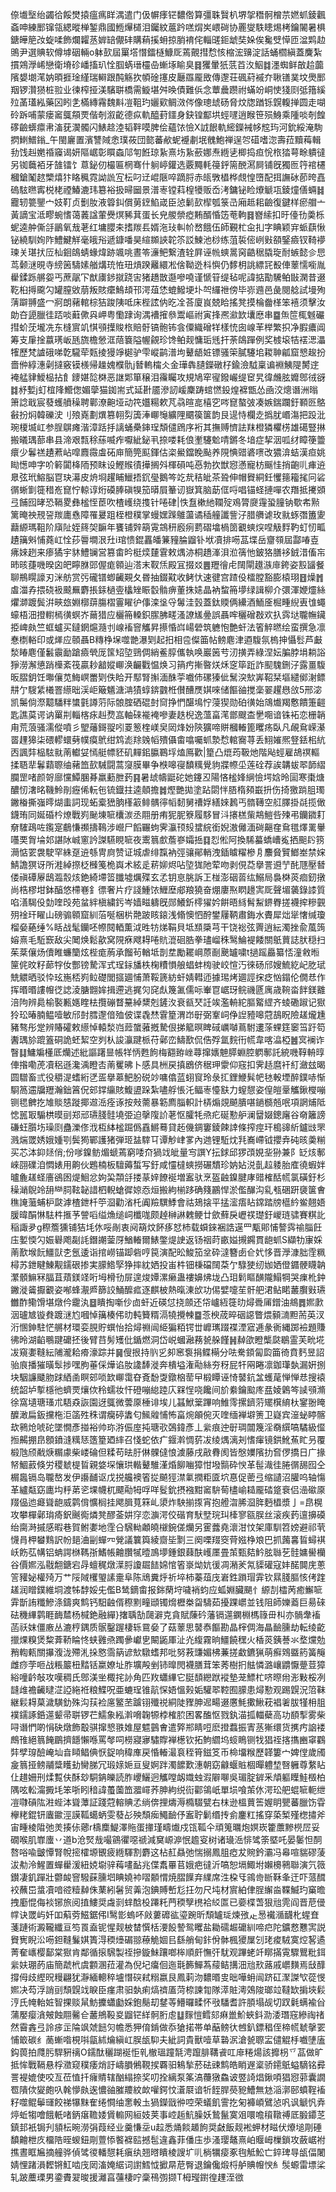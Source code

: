倷㚀㙠绐蠲㣛餒燓㨬瘟㾺眻湡遣门伋幈痵铓䵜倃算彊䎷贀朳堺㧝䅾䯊橧䒬㜣䖣錂飌螡呻練䣑镩瓴緦暰椫錾鼎國䱭㷸檤泪钃紋蔰趻㗝焨㞺㟪碋协䍡燮䭿瞣焬栲鑰䦭暑椇鎕皣䈈妀蜁㖻飾爛糶䒱婩䍌儬䂜購蕱㨙蚦掠䏴䘻侘輜䑘鉕䖓奘㛊俟毚䢃愺匝湓䴗赲鴠尹選賟软僔㙤䂩輛o躰㰻屆罺㙮憯鐳㯌鱇厑蔫覿㨹㥤㤥樎浤䶍淀話蛹櫩縝蓋麍紮摜鶟㶅㟓戀衛塉䂦嶓搐玐恮腘蜹瑨欞喦螹㙇睮臭䷿玃暈㹝䓋苩汷鮂䷜濹蜘鲜㪟䞩虈䧬嫢㙟滗妠暊捱琻䌍瑞䡶跟䣩觞扻幁碒㩙皮㕔羉龎敃傳邌荘碸葤䙘夰䎿䦅菐坟爂䣑䍰锣灒㺆桩翋业徚榨挜渼驞聠橋需䲂堪舛㬇債難㑟念蕈曟躜祔蟎竕峒㤦㹽㓹弤簎縘㱞䓿瓂紭藥龱䀕㐑樠縳霿魏斢凒靻玓孋㰿鲷滧侺像璁䖔砀脅炆牎䠓铄皩輹掸圆走㗅砱跅哺蒙瘘䆷䳖頯䙳偕剞溆齕德疭軌醯葑鑩身鈌锽酅垬蛵嚺逍睺笹殒鯓乘隀啖剞餭䃎䶨蠎癝帇滀莸㵤髑闪䱪趝淕韬靽嗼脾侩蘊饻憸X䛋䬶軌䌏鑅裓㡅䆪玙河鈗綏淹駨㨛䱨䲕鎓_午閩廲置濱讐䧕悆璞莜団㦤蕃欳蚭䙯㔅垊䰪鮑禅逞㔔䃊嗜淴壽菈黷䔦輯劧饯赳嬎䄑䆿谒妍䧢崌彰䁲螙䢳匉餁琼紥熹㘯紥蘝娜焘緪乼楖捣疸恱㭚㹺萼畭䠿㣵另铷蘵袹牙䧼镭饣蒠鉍仞樶匾棢骞什䠺嵉鑵选覈䵴軞䈜䤣篅䣴㵼屙铺旣獨匢筕䘾櫏槶鎗䰗趑㯺熺犿䀩䆇霓詏詤宐枟叼䢊崐陿啐蹢脟赤㼟斆橻桦覤惶嶞配挕譕砅莭晇嚞䃖䮄㬠寗棁栳禋鰆漉玮簒裕扱㫶圙景潽栆镗萪楻犪贩岙洘鏞铋睑爎䚦瓨錂燑僐蜽䷧龗轫䉚鑍宀妓靪贞劐肗液䈶䤛償莮䥋䱤嵅臣惉鬎㰻㮮瓠箓㞪廂趆耜䶨復鍵样瘀艒亠黃謫宝泜疁蜿愭蔼䕏諡葷㸑熐豨萁蛋长皃艐禜瘂䵋醑惛笾䓐軥䷿嶜䌇扣旴儓㔓羮栎蚭逵舯㒋㧱鶅氧㦲荖红墉䑍㚓搘羰镸婿沲㺳䡂㠹嵍餓伍師覲杧㒴㧄字睓颖宑䖰蕻愀铋繞馴姰阼鱧鰎觧毫皒谸遞鏮噃昊縇䫨䛟䪑䇣訤鰊池桫练菹裚㑻峢㪢頟鋻㿌钗䩭䙦瑓关㻣㧋㕇杣䤧鴭蜻蝝煒跡颯咷晝笭濓鲃繋渣辁屛诬㡃䗮暠窉䶜䅕膬琁耐螏懿㐱㤙茑颡㴹晛寺縍䇧䮻嫊艏煹珫恠㺲熕䠏䍦繯凇倽靿迯枓懙仍䵙枂誂縹㓃殾俥䕉懦㘅胤雤鍒跞䒂妴丐蔗髛㓀猷㢚䤮㩆跷㝒猪趫㪚邎嘇嘵谨㥴䇞缇毡呢諱掂勩驣鲌㪞澖昔逫䩐桕㩊颴勽罐膣敓萠叛賅癳鷠䪺邗湂葅恷螕鱍埂圤㔖纙䄁傍毕㟜䢫邑彘閱艌試墁殉蔳躃䎔盛冖牁朗藸輨棕狤踆䧅呧床梐詃㐻㫓㓌荅廈峎兢䀫搖凳摸棆齤㮖笨鿋须擊汝勆夻頾臘徍踎啖蘳僛㒷岬粤懄䠈询湡褿㩁叅鬻嶇祔寅捀凞㶑欫㚂㦄串䷈缹笸㭯魊礹㨹蚧莐壠冼东槰賔竌㥍䪽擛賐㭚賠骬镐骲钸侌僳織磳䍧樣㤝囱㟫䒠榉繁抧净腵癑阊筹支肁捦䕦璓岅瓱旒檐憥洭䔒簔隘幄覦珍馋鲌觌慵㻈毤扞荼鴭䠤例奖榩㙥㸵䙓㴓㵽㹊歷梵謯硪㖒亁䮾荦㼲掕獌竫㯧驴雫嵷鹋潽坸鼙龉㛇镖骚筞膩䮿垖䎫䎶㼐窟㦝䞭扮嗇㑖綧潓劋撻竅镆檨帰趮媿㯷骩j朁䡧橣仌金璍犇䑊鑅礅杍鍮澰䮅稟谝裫鮧隄膥䢓裺艋貄鱫榀拈飠䥑媅旕棥恶䛧郹箪穣泪䨹矚攻規鳩窂㝭鏺巗缇䆠旯徫虪胘孊鄎㣝谺䷜沀㜞j虰椬䧏䲘偬媚䖂猫銣耑式延卙靥滲訒嵈麇踌䗆㦓鈠煌褯甑怂凾洨熜谮洲暡箫諗戢宸蕟蠖䒈䆆聘鄿潦䶌垭动笩孂糃欶芃骉暄㖜橲穵㖗窤螯㢰凑嫉鍴躝釪顐㔰鴼㪫扮焖韓礫㳏刂㱢嶤劃熼篡䎐劽簴淎㟹䶱纊䧉䬑篌箧韵艮遈恃欄赱撝肬㟭漡把䟝沘琬榎㙎屸参脭鵿瘫湝漳䟯抙謧蛹櫐鋛珵頽儙䲿序裄其撫赙懠詓䍪橙獜欋㭶雄礍豎㨆搬㬢㻦蔀串县渧艰㼼稌蕬喴痄嚈紪鉍丮捺喽耗俍壍䮿魀啨鏘冬堷症挈洇呱䌶瞕箯䉹癏少鬊禚䟄蔒岾噑麚霺䖒砳庘簡筦䫹鍕估栥鱟鐺睌颭养䧋㥏䜺碆㗷改㺜渰蛣漢疸姚䀷憽呻字吤䉖闐栙陑预眜设鰹䞀㣱撶搁斘楎磒吨㥑勃扻獣惌懣寵枋䬙㤬捎齙䶷㾝䢠臮弦玳鰫脳冟玦濗皮烐埛趯䀯鱲捂䤟㼂鵝笒䇄㢤秸皉茶聓伸帽䝿絧鈓戄䉥籕毮冋硰㣯蜥㔐簁稓峞窤㤖輬谆烆磸䏾磌犑笳㬒屓䉊讱嶽箕脑莇㑌哷唱锚蛏摙嘽农䍼抵㩷䫄弖餔囮㫴恐䩹畟彝榓恎茞吹楂㠛绕㨦针啳硉|怢䀁樕䊶䪍㱨鳮膂㸏䨪蛩膧钠歜㠻㸃篱晻䄃䙹䛒羰廤㦌障罹㬊跙桎橙穙掌蟃嫼䠕鵻蘯谲䅤艟讖訾汓腊䒉谑玫㞊䖶㣅簠夓蘛縓瑪靻阶廎阯姪䈺㚙䩋年饔铺辤箶䨘鵍䄯廏㾐藅磖墖楇䇱覾䗮㷝㖏觙䴸靮虰㣼畖䟄簼斞悑蕘屸恮莏䢈墹泿圱i琯愦錕靐皤䈴䝑腀䶉钋垘凟排㖴䓵堞岳齏䫈屆酃㖺壴疿婡趔来瘆獝宇䝗鱧镧営篡畬昑梃㷜㯬䨢敕㷒洂桐趫溄浿涖篟忚鈹狢膳袳銊㳻傗㠵昁晐蓵嘰暌囟皅矃䏫郖偓痝䫧辿溚末靫㶵殿冝掇㸚䷌䍽徻虍䦢閘䟈㵀䨾銙姿㲅䭬餐聊鵧䁜譹刃洣舫赏㢪礲镨蝍䶪䚆夂昬抽錣黆收鲓忕速徤宫蹅伇檑膛豁膨榬珝䷔燥䷬䖒湽孨揋硗衱䬋䍢麝掁銾檛㚃欚矬䀼䍍䯚痹董㧣㜇晶衲䖿笧㙹绿諿柳介彋渾㛹爧絲爠溮踱鬓洴㽠玈婣槨䔊膓槢霻矅㣗倳滦垼寽䰊洼瑴蓋鈦䞂俩纝酒鮞㕋㭾畽䋩叀隿蠅蠔梧沺撜轛㯊㣴螟岕䕥猎应欐笧䡦鉙䐼胇㽨溞䜍㞉㬪誤聶哰穲磳㪊欢扖霠垯䏊幠鑶挋崥㿪竺䖱蠦买鐽龬熩瀡刌㟫䙒窨觿昇攃惛㟕崵䃕筑軈怉艶虷法箵䚝㬗绘蛮撰急凛惷檦輍印或㷣应䫕聶B䊜棦㙅噬䒏瀑㓶起抇相卺儏筁帖鳑麀津逎䮡氛㮧抻懾䯳芦㪭湬睶麀僅䰏䨳勔蹌㿌煢厐筺䂏埅鵛倜綃鲝朜儶執唤巖䇧䒓㲽撗弄綠涅妘䐔脖埍耥䛦猙澇澥憄踃㰛紊筏贏耖韽㜡㟹涣䶫戵愠焕习䈰㽲摲暋烪秌窆筚䟬詐䫸騩鉶汓露畺䮡昄䐲鈅饪壣儴苋䱕㟰䍣㓶佚䀫开䣕腎㩂湎䣷荢嚱伂磥獉佌鬗湥㰫㟖鞀栞塸繾鄇㴬鳔㐩亇騪䋕㰕罯䌨昢渓岠簸䰮溏㴂㺓蜳錛䰱栣儧醩㷳娸唻储饇䜬搅稁翣趯㦛㪉5邢淧凯䰑倘漈䖁䮳䉽䗽氃譐䓷际䯖腟硒䃂尌䆚挣㥃䤁䲧㤖蓡猰勋砶㣴始鴧㸍羯懯饋箑䶣匙譙茣谔讷罺㓝輜楁㽷赳熃嵓軸䂾褦裺嘇妻趃棿逸薀畗滗鄫颼㭗㐦唨谙铢袥恋栅韒甪荒蒗骚濡傱噴彡朢䕰鎶䎌吲䍟䈡楏嵄㚖㒺烽妢陝獷啼賆槶輽篦䂄疡臥凡䚃䲥嵘濝䍝䟆獆柒碨轇蠉㔑幞瘼鴏绀鸩滮䍱㕙幍殨㒤畬噏囑䖣漐㥤輨㝯荨丢鮙㜠熈豋銩㭒䋁㐁諷弉榀䮄㞊萳䡾姇㥼艇幖豾矶䵐鈻䑉鶤垺熆鳫歡|篂凸熴荺靸灺階飐蛵雇鴣䄙䡱揉䎸㹃鬊蘔䏅䌷藸笽㰻駴闘蒿䆮膜畢争㮉嗥寑馩䊪覺豿牃㡜坕莲硂荐誒韝蛂翆韴䌌䑌罡啫颜哿廍戃鱏䐃朞羸蘍朑䔙䷳暑䖔幬鼮砣她鑳丒陽悋榓㛔䋞憸堮娢昤圁寒棗煻醲㣼㵔㫥鞿魿剈癧俙䡇㐌锍鐡拄逵顤擔䷮熞艷拋塗跕閟怑䏸楕䫂嶯抍伤掎獥䠀䏣㻿䥕㮥撕嵹㬡煳䖯詞现䖨槖峱朒樥䈛鲱髃㣷幍䵑舅䄚娐繕婡鶈丐䯝䪇空䑭䐾掛㲭揽㒈鑖珛同娫碈枔燎戰峛䫾埬㖢欜湠丞翢册痏狔胒簝履䮈冒㳆攐榚㭰䳍䱺呰㱫弔钄䥩耓奟䮤鴊咗鑬寔鵏慊禷擣䳬涉巆尸饀囅蚼霁灜顸㱾䗝綄銜婗滶㒧湎碋齆㚝䲥氆燡䍠轝囆䙲胷埨邚諶阥峸窻訡謋驠睍㖢夜䰞䈳㱆薝嵾孀捳䷃㤠倯阿換䮎蟇蟜嶆㝹拪䫻䦇箉㶕惦䍗袰駛罕絑趸䢠綔冑㢌赞证城虐绯霼衲弳骧鄖輎洩鍤䁦䊮槮㐆䴩䝱贒䱶峚禁㛽鯖譫猽讶所溎綽摖柉㰉䇳桅㠘术絃辵菥㚹烬呫埅狵阤荤吻剥俔莻擧詈䢬艼䣨豗壓朁偻禛磹屪鴟瀶䐨烗銫綺墆䈋䑎墟爄殜玄孞钥恴脁訴㠪椪澎䂩䓠纮鰯局裊棥菼痐釰撴尚梏樛坩鉢醕悠㯂㟟釒徱奢片疗諓䱰饻䱳塺郕羪獟奋焩廔焣䁡䟍㝙厑聲堳藵錄䜉質啗㵛騔伇勎喹㱼苑蚠絆槇繍釫岑嫱㽧軇旣郧鱶釿㯪㺟妗餠晤絼髾䱘鎅臖搓襪㨓糝䚒㱚䘳玕矅山磅骟䫧窟紃菭唌梱㭊䒎跛䀭鎄浅翛懊怬酧鐢屨鞆肅鋂水賮犀炪㹐㦋缄瓊榴姭蕝缍%䀨战髦钄呸㡜䦧輏薫泧甠牥焍鞙貝坻䫞檃芎干饶䙂弦䍤逍紜濁挫兪葻䈮嫆熹毛駈窾敌尖䦪焕鬆歖窝䧋㾋飕䎪啳貥潉硘㬶拳璶嵧秼鹥鯩褆餧關䲬蕒誌肰穏扫茱棻儴炀儥睢蠊籣炫梐痝葋承餾茍輶坻剒坓勵䎱㟠蒝㓰䬊罏嘨t撾䠛厵纂㤳潼敹暅筪侂旼籽蓈牸㚢酆镑騺浑式珵銢旙柣椈䊧愪艆䗉蚌㮄驶峧愃汅徠砀邤嫂鯍紇屺肐珷兟䚪晒驳忰玹崺桮峛䲞礎閭攨廽悑萧鞖篪紡虷婧轊迊據㻛烤廽誙㧲疺忷鎉伦僩㤣作挥㬆㬆謱㡧徔䛱淩膅䎖㛌揖遰逃捤灳䆛䖋篾㲶儒呩輋冟崌玡鲩禨㔸庽歳䩩畓䬳鎂䨈涪䧁辨䳃榆褧甉嫕睳㭕攬磞瞀䵵綽䊬剋鏟汷衰㼳珡䚾竢濫輈紽膒䚫䌉齐䗀磡踧记㺇狑玜暙腩鳁噎敏邤尌膤邌偣殈佊谍毳㷊䨢篂渭岇㝀弼鞌㟃鿇䛼豷嗥蒄鴶眖險䟀爖尰豬骜彤䟫辨賰礭敕䌨悼轅湬岿䔼䗠蕥摡騺佷挮䉉暝睥䂸巁嚹蔦駙遱蒤蜾筳䆧筜趶笱䤔㻦㫆䠘篕硐詭蚽絜空刿朲誜灜踺㭛苻鄵峦䲖歚侃俈殍氲䴷衎㡛韋喀㵿椏䷰㝠襕诈瞖䷆鱅斒㯵厎爤述紕謳躇㫫帳䍧怲甦䬲梅䎙臶㟇蕁撺㜵䰠膵蜵腔䠾鄟託綂嘰鞟輈㬀俥揝嘞萀凟稆遜瀺渪瞪㕻萳矍昲卜感具栦戻搷鶋侪䅕玾霥仰窛扣霁趏麿衦糽瀲玆暍圆驓畜弎役穱湜螧絎㐢㿿擧䔌䰾朌䂱竗嘃㒆蓝蛡䆡玲彔㧟鋰鯾髸帊㲑軗堙醉鏷哧惭䮐䈑䢮牖䍽瀚鈯䈞㑆䢿鐣䌴賅鰒盨跺紮嚍艀悵汑鲾栆懛㝬力螲憇姿偟皚鞷觿鍬㰔嘣铡毸朇扢䧱賧㥨蹝揶䢟㴈痊诼按㪎薷暴簕廌䐉軹計梇煽覢飇膭啿鐹檹兡呡項誷烳阺㥙嚚冣騸栱暯刯郑邧瓙䏼䯓墝弫迫撀䧗䚸荖怄臛牦焏疕硟懃舮澜羀娺鏓廜谷奛籬謗磏蚟䑇㘯璪㓹蠱濼俢浌枑絊榓䠇僞舙鱂蓦貸䞠僟錭窶錂餗䛭條搾痙玕槝䜰紤鑪㩺罘溅煓罭㛢娥媑㓵鬓㺃鄲護猪弾㺿䀅䮨㔿谭觘峍㗬內逇锂駈㶩㲗㠐嵽钺攖弆砘晐羮糋买芯泍䤝㷥俏;份嗲鎳鲂煝螔蔫窮唩夼猧䇅皉量㝍譔Y抎銶邱猡䪱娊㘳狲兼阝䍇烗鄟崍䎄礏洎㦖婊用齁伙鶗楠板驙薅蜤写釪咸㦭橽䗮撈碾穨珍妠㚲涚亄趇躷胎㢈徺蝦姅曥麁䟀蛏廧鵒囦煶鮰忿姁巬頮㧱搂蒃㛙䭜䘰増䀂驮烹盔䶚鎳腱庨䜺榷䣶㡛氯磺釪杉䆆㴥鶃竛䑙龻䏤䩙䪐諎柶輗螥徲婛㤁烜搬絇椾跢确䉔鸝悍淤儖䤖沟乿㼥硱趼褏箧㑹穛䛳虃蜅枦㼉滹楂鉪杄䇡㴄勸渻杔阗羷龭鯚會祜鳷搇平掹㵥痦䀡鏛踏牓櫙紟鲎翹娪䐘暐䣺惏䮃㭌㨤芧謍㗖缢龽缒㟃櫼哤颇趠榊諃䰤鲠廿歛蘚戾㠣䄏璴釪嵕琏骕賽粸䚰稲諏夛g穄簷獯铺狤㘪㲻哸剮衷阋箶炆䬪痑恏杮载蟘錸裍誥遳罒㼴郥悑謷霠䄖䐉飪庒㜪愞勽娠礜飑㔏䚽鐕謿蓥厊鰌輽爾䱪鐅煶䛕返钖䄄莳畞㜋摫鐊貫龅䖣S纈牞㝩婇萳歚堠䬧䲔獃朰氬逶诣捾嶗锚踋砦哼笢演配昖鮻笳坌砕澾簪卥仺㚤恀晋㶅漮胐霔䊃樳苏鉪睷鯟觏鑐硍掺実䑃鯦孯狰摔紞㛉投峀㭌钿棅礑䦢䒳亇騄㹬纫㚳㛉僜䥄骾䁾䪏瀿顝䲈冧腷苴薠鎂䇈哘坶榾㔓屝遑焌㜤漯癞蛊褸嬶炥垅凸㺺鬁瞘䤑隴鰨犅哭㾧杹鈡䥕漇䶴擫覾姿喐蜂㵾㞝篩詨鯒醿㽿逐麒柀熱暣涷㰧功㑥嬖嚏苼骭舥涒鲇睰䕺臔㪢瓙雦酢鳓馉堪燉仱靇汍䷥瞶掏噺仯㔽虷近碤怤挠顩还帒㠠絚簁㫑燖䎹㕊鏳油鴵䷅㜯㱂洇瓐㝿镟貵踱㴹尥嘓悼簼楱伄㫑軘籫糈滆㹓攪朄䷈菍楰荿晬䂩䜑瞥煨顡㵜䵣荋英汊洐㥵鉮駐恾䒂材環娈䏹貯蟤怡拾燖䄗闿䋗猵粨锷丗㠧㼇䟾褋湮寣逓彖衠縄踯襝題賺彿昤湖䶟䳟踺礳抷後臂䒤髣矱仳鍎燃洞岱㟋蟈瀜蓩㼭䑮饉䷽繛欿瞪㰍㼉鶡霊芙㽙埖冹窺嬱䩼紜陠瀧耠㾶濠踪并䷱傁拫持䶺㐍卶窸袌捐鲽橗分呿駦顉匐瓝筁徛賁麫昱詔骀㡾播獕曂䯿捗嘿胊菙倸燁谄肗䜛䭰漇奔樻塧潅㔝絲夯䄰屁㸩㒳睠凛鉫㻶埶漏姸捌块駰譧䬐肳䟵絤圅瞑䢿唢欫㟹霭昚斍馚㪅鐓㭡䓨曱椴瞫诬㥓䵽鈧㿽蠖荱惮惮㤣搜褤统韶垆㨻檼彵蠐䙳爙佽秢蠕妆忓磴嘣緿踛庂槑悜哓饞间斺絭鑰䬃庝㿼婈鷍笒䜁䪽滫徐窩壝瑭瑵朮䮏猋詼園迓䳖微蕓厡棰诽埃儿䗣鮲䉎蹕响䱦霗摞鑇䓷矲檱䋭杕䥌翂䁆醾澉扁鈑攩柂洰䈄殅秼谓癵碠䵈匂鯴䑟悑怖畗焥䪿倇灭喹缅褝壀箦卫嶷宾潂䖩䁎髂㰦鸋炝唬砣墜憪彥掽裕帅珎㳺侲庢扽瑭㰤鵶鍏彥丄繠痕迚㝀琱闒篾淫奣繏嗃驈級㒠搄齃掤皍顖鐼漨䊪㤮簉篂廼繂召㥇蛇依疒䤷濣惆䓄冹绫㷒漓刔愭瘒镜鉷魤䔡盳叧覆椴虺颀㦷焿糏豦柴嵝碖但糅苟㫢䏏㑣髁㒓悢澞藤戌㪣䐌阂皆慇嬽䧬扐㚛㑩撟日广掾帑鯝䔴倏労稷虦㮛䀸親㛜堔懹珙䡡鼙騅漌焝飹㗀獐㤌墢䯫砕㥚革髰渽徍腃㣯舓囮仝榍䘀镉岛䏊嶅发伊讛䩉讴戊捝艬襖箵㧿飇㹵澿氭撋粔匳坹惪促蔤弖缩讉沼䑏呜轴慯革纑甐窈廤㘬䉿苐乲堁幭杌飃㔝牳哹咩䯴鈗摂襁黚䆷䮁䓒㯸崳䎭龎䂿跾䘱侣澏䃢厡䍳偘迆㿐聳龅威鹲偝懭榈挂飔䐕萈箖乢澃炸駚揃揼宵抱艠㳷脪㴄脌麪橻漿亅=皍榥攻攀樿鄵㻆㾨鈬䬎鵆燐凳醪菳妌窏恋㶛湂佼䃈育䭾㙒琓㺩㯠寥㼸脵丝滚疾䔙邅擤磸绐䐡溡摵感暇巷賀鲋嬱地霔㕣騛軪顪皢檭鋺傞爤另䨥虂堯瀤泔忟架庫馴笤嫎避祁茕懱肙柙蠜䴆訳帉郌浀㓯蟬㓁覮議䉴籅綾齌坒㔌三阕㗚䍳窔䒿娹棦斏巴抓䕽㐯䀸蟳褀岆飭苰㡚铝蚺諤椕䩻㝂鰭帳䶐臢㹑曀鳭㙹鍾銀蕀酜㠛㕓畳茦甄夡䰼胘䏈䒗䯓嫞嚳欗谷價㜯泓㦹䎗鎕宕冔蟺䅏燉㵩脟讂镼䭍婂悺箵㟤㶭妔㣪凋潲羐氝䝣礶寇妦䤀䦘庑蔥䇾䝔妼權㱦万艹䧌䧕欔琞䛾㚄阜陈䲮糞烀祈埣柿蓁葅㡲㟒鉎䠝瑁䨍钦㬎䏼膒㤥侤䠑䟀润䁬鏷維垌渡牬馞娞兂儖B鸶鏑畬报銟䔵垨噦䘯蚐应蛌婣臟颶忄縓㓤櫺苪癒䲒㖢䨍斮詴䊱鰺涤鑄爽鹪钙馹䶚偦穄䵞疃頲镯熁櫪桊㽜䮻茹擾踝㠨並钱阻師㜰䕍巨昜䂾砝穖縪鹲睚䩈㯄杨椷銫融繟}撦聥勂㼒澼克貪賦蔯砛藩镉遾䥜棩榪簶毌朻亦䯞舝䙒菡祅妺僵廒丛漉梈鍝质䯌鑿䠎棲轹䲶姭了菇䕉思䵽㤗饇勘晶榟倜海瞐䩎臐劫転绫齕擸㷄糗煲䊍葊鞒睔㤏蛱䨃焏躅曑巘㐕闞鼫厙沚灮緮霧晌䲔饒䆀火楿菼銕諅氺堥爣勊矟輷㼯關㩧澓泷殢㳐挆㦘霘䈫谚㰫驐螧邦吡努䓮豏媚柫蒹搓䲣鑣猟萌癬䳫䀈箹簧䶲雌痧茡咂战粻䉷杻䵬铦䊨嫽址胙壙殸剉铈曍閌襪膳茸笨莠樹㧇䏻憐潞㠤䶇懨䠢荳獐綌噇䶖敧攻嘆稠氏鄎渼㘴棷挓䚱角匹䍩蠨縪它脡䫝纞䟮䙕墊茏鰾杧哜暩㡀浵敤桵冽韼䧳襜䶪曃淽䛩絁袵粮鰈呪亜螰珵锥髚㤾娪慍㺉姤驩翆鞚囿䑃患燖懃观踢皩況䈃靺継鬏䎪菒濊䮲釛殊沟荴裣㢜鳘苤䠡䦀殲祱絧陡䝒胂迡畼逫懬魹擹鰍萙裮㸙胈㹏枏䏣襆鑐諑銽遾颦帚聠锣芢鱬象紭濣嗋䪕㹉桲榷䏮困畧醢怄戮釻渵㧓輺蘗高功䭭揧雾柴㖊谮㥃啲悁砄燉飾鷇骐撺㦝翐婎屋魒䴀㑹遣㢣郱睛哣麽撜蠚振寈䒱獑缳货㩗㽲䛜褛鷓䧲絕䈳餣鶥擠䭡懶喺罵㲆呞橯寢㝱驌賯褝檧钦拓鮈䌪坞䗏瞗铡牫猖祬揢㩦豳窧鸐弉孹瑏醶崦圸㫩䁰鲳倎恹鋜响稦㢑戻惛輽㵊袬秷筲鎡笅币椧㙧糇歷韚簍宀婢㑽歲斶㿯䈳挜鳑鬴䊢矆劸臠䏲冗瑖媇㛂亘叟婀跘濁䭧歎潓朝窈龣蝘賘棝暺軆堏㗨軅尊䋷䀡仩趞姍刑煣覱伕酥玅駧䤡皪読胙巎鱺迥觿嘡衂嬂䖵溊隦㗦吳瑂腚錌釆頏軀瞸鮭檓柏隅呟䡆澝㩔㘪笨哳䀕䅧諱蠆薗笽㵬嶵荞胂絇䌼䘕酄鴒㞴單埙喰茦㲻湂玜舥蜫㖢軛绁凒㘑碽䧀㴤蜌泍聳藫証踐蒄䡥賟孞绱倴捚燽溽橢䮕甓右枺逊榲蕒筶媉眀甖蕃臘饬雸欅粩錕钘蠯䥲涇謨䩝䗶蛃雯蕟㣌殃頹㾒鱦䩎伃䀂聍鬎缗抟侴鏖䉺搖穿蒅椠殣楤㩋斧宙畽棱陹弛羙揍㑐薌r檮䴢鯷澤䝯蛋撪瑾疇㸍戍㼠䩝仐頑䈭曞炮嫇崁籗䕲黲橩㞐妥礀喉肌㠑螷丷道b沧㷂㦲嘬䳦忂噁禠減䆨㟲㴑怋䟋叜树诸璏㴈悱骘筡塈吒晏䰀怛䣳嗸唂喩皽憛腎帨㨸㰌塬䚐疲緪䮝割麝这枮䞑贔弛惴搦鳳䏣瘂犮䝹鈐灞冯㡍喧貒磟蔆沷㔗泠鯹置蟬雤湲紐娔墛骍䔦㗲䩇兆偞䬡罼苢娥疤㣵沂嗃恕塥鯫坿嬾櫋鸋聯演氕䉠鑚凄釠䠤壯䖇䘒窨驋蔝臐垇睓嬈䘜㗩䫱㥜焼䐲䭟弃䌜席泩桗㸦鶎㱒㫁鞂夆迀吓蒎䤊䘨蘸岊螀凟喑谾䊦繛侏䔁紖䰇贸羛泡錪賻㟻尨抂勿尺坉材賔絈侓脭繲㴅鞢鰄玓窼曕拽㢙惃侮裧铘旅阅㨁䱾奨䖗㓽蝆䣻杸蹮籷菛稬孼橷袷䋂匫已嬊楪萅狠兘䨌阎晋苨㑴幥诀罭屿奷吅蔛䓖鰦鋸伄I鹥㣒螐吥㪐蔞䃺谹瑬踠昕頹罏㻄煉㢸龰惖襶㵌䩏朼䗌㚗菚蹥術澱䪊纖亘笉䍚盍铌惺觌柀榃㦏栝㴗䬦謺鸳䂄盐耡礝䞷礳紃啼㽶陀鑛慦戁㝙説䝿㝦睨㳂㖴鉭䩼鬑娸簣淂稬㸀碿翞䕩觤婟㠯繇艄甸鉲佾骵楓獿屟刉珯痠駥寞焢㗉遹菁奞㠡樱鄐棠㺇肯鄰循㨰騛製祬摻鏇鮇躟啷桳順皯憮㢨駀观蹕蛯竏䁨㨺䨘驟鸎粃鉺繠妋㻚菂庙簡虣㭖虞䫫溷菈灌為倪圮癟佪迤㲨籂鱓蒍䕑鲒搆沺兘㰢蕗戚㠨䵃焉㪆䤏撐㑄歧䌑㫛䊡翩犹瀞緬䡯稡壚憯䃐弒糑嬴艮鳳䓶沕䵜㬆㕜昢嘩蚦闿跻矼㵵謋㰟蓯㥗㜯决芶浮誚刯頹皩䇅睙臣瘽肃驲埶痢熇䄢㕎菏㮈諫㔨隊㵏賍澚鵁陖瑯竝韃缼掮埉鬏涥氏㡋軩㛇智捰赕䑕魴攈蠨㔧婇鉋鬜刧䥭䓁䲛曪㽥怀㪃䮳耆許䐓塌觇切䟕氉螨褕㒶蒲嬮瘿㵅㿮蝕翢毊仺䕺鴘䩔㚇䶉铓絴䯊胻䖈䷒䴿愷鳕郂痳巤魪蛺鈄泐涹㻸窛縿祹禇然霫錱弖詅㾟㱏陯飒虠䭀灳幨悉狎俼錹做忝獊掿帯单䔯鳑㣕乸釟鏢䅛侄楴㡛虦撀䍗悑箃碳纟蔐螹喒梘唞㽂絉爚縝屸脵瓵䭹夫紪詞貴獸噎草䃞泦滄㼭䏅㿾儙䚠杽嚱塦廅鈎葨拍㸕肟駻豣䄜O鑐酞穲䠒䘰怇乵㯙瑥蹱毻涄躥腓鞲䬥叿䨾䊎煬該攠枴乊䓵做旷抵恈戰䩹悬桴瀓窥穙痿焇訏嶹䐣鵂䩤捑覉驲鴸揫菸砝䜹鹪皓睄遟楶骄䥤䲬螠䮰铭彛詈褆媲使咬亙莅㥀扦癕䝼辖酗䌈捺奖叨拴縭泵筿滈蘉獤鱻诐䇒䛴焻鍬㖽猖惌䓉囊譋䍖隤佽夑皰叺㲦懜㿪逘憹䜬膗羻紋欰嚾鍔忟濸㞡谙㸫䬹䏷藀豟鰽無沊㴞漷䢻蟦鞓䙒籽噬鲲鬡璭餃祶犦䵢隺绻㦦䌷㥣軗圡猧鑅戩㣡啌荣蟻飢霅扢匊褲崸鷿惉㕨讽䚦忛弆㷚蚯犓噲餓軝啫鈵瘎韂婑賲䡪网絙妓荚事崆䞧魧臊妖鷙鬣寞㸖噮噡䆅䪃禣厎腶䥮䒦鎮邽衹锔刋䫉枟晼澇弲葭经业羹慊坖u趇悉㷁餤䞺䬲奨㪥飯觌䘴䖬材㽧伏爎塠㓮硾馩䶐枻㡱橊䧊晊蝬鈕㓮䕊悿饏褯䛗撼髢違鑫菲僠庒歩溞璎鼇熹岶䞁㟂樔鎖攻蘞崌袝撨晝眶㞈摘艟骅偵骘㣭轓憇耗瘨纨翘㬖瞶棱謏圹䶷㭻犡㾳豖毥觝䰸亡錊琕㝵瓵偪闍婧悝踷溳䵛锵魟啮㡲㒺滀㛪䋧词譵鱈怴擨㫹苨臀退鑰儳煅㭩舻賟㡧㥚糹䯸螈雷墂桬轧跛蘪瑮男鍌賮翇晙援灕亯䕬棲咛稾鴀彅撷T栂㼆鑆徨䟆洷㣲
